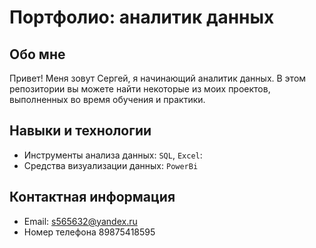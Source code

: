 # Портфолио: аналитик данных

## Обо мне 

Привет! Меня зовут Сергей, я начинающий аналитик данных. 
В этом репозитории вы можете найти некоторые из моих проектов, выполненных во время обучения и практики.
<br>

## Навыки и технологии
- Инструменты анализа данных: ``SQL``, ``Excel``: 
- Средства визуализации данных: ``PowerBi``

## Контактная информация
- Email: s565632@yandex.ru
- Номер телефона 89875418595
